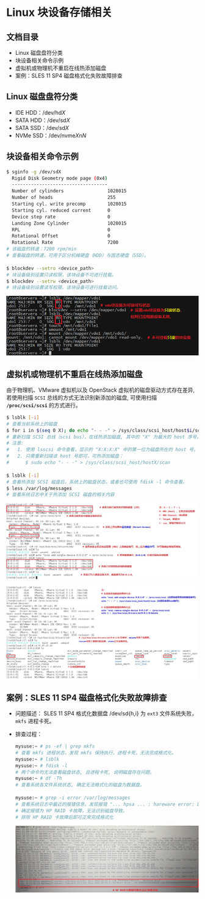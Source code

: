 # Linux 块设备存储相关

## 文档目录

- Linux 磁盘盘符分类
- 块设备相关命令示例
- 虚拟机或物理机不重启在线热添加磁盘
- 案例：SLES 11 SP4 磁盘格式化失败故障排查

## Linux 磁盘盘符分类

- IDE HDD：/dev/hd*X*
- SATA HDD：/dev/sd*X*
- SATA SSD：/dev/sd*X*
- NVMe SSD：/dev/nvme*X*n*N*

## 块设备相关命令示例

```bash
$ sginfo -g /dev/sdX
  Rigid Disk Geometry mode page (0x4)
  -----------------------------------
  Number of cylinders                1028015
  Number of heads                    255
  Starting cyl. write precomp        1028015
  Starting cyl. reduced current      0
  Device step rate                   0
  Landing Zone Cylinder              1028015
  RPL                                0
  Rotational Offset                  0
  Rotational Rate                    7200
# 该磁盘的转速：7200 rpm/min
# 查看磁盘的转速，可用于区分机械硬盘（HDD）与固态硬盘（SSD）。

$ blockdev --setro <device_path>
# 块设备级别设置只读权限，该块设备不可进行挂载。
$ blockdev --setrw <device_path>
# 块设备级别设置读写权限，该块设备可进行挂载访问。
```

![blockdev-example](images/blockdev-example.png)

## 虚拟机或物理机不重启在线热添加磁盘

由于物理机、VMware 虚拟机以及 OpenStack 虚拟机的磁盘驱动方式存在差异, 若使用扫描 `SCSI` 总线的方式无法识别新添加的磁盘, 可使用扫描 **`/proc/scsi/scsi`** 的方式进行。

```bash
$ lsblk [-i]
# 查看当前系统上的磁盘
$ for i in $(seq 0 X); do echo "- - -" > /sys/class/scsi_host/host$i/scan; done
# 重新扫描 SCSI 总线（scsi bus），在线热添加磁盘, 其中的 "X" 为最大的 host 序号。
# 注意:
#   1. 使用 lsscsi 命令查看，显示的 "X:X:X:X" 中的第一位为磁盘所在的 host 号。
#   2. 只需重新扫描该 host 号即可，可热添加磁盘：
#      $ sudo echo "- - -" > /sys/class/scsi_host/hostX/scan

$ lsblk [-i]
# 查看热添加 SCSI 磁盘后，系统上的磁盘状态，或者也可使用 fdisk -l 命令查看。
$ less /var/log/messages
# 查看系统日志中关于热添加 SCSI 磁盘的相关内容
```

![add-scsi-device-online-1](images/add-scsi-device-online-1.jpg)

![add-scsi-device-online-2](images/add-scsi-device-online-2.jpg)

## 案例：SLES 11 SP4 磁盘格式化失败故障排查

- 问题描述：
  SLES 11 SP4 格式化数据盘 /dev/sd{h,i} 为 `ext3` 文件系统失败，`mkfs` 进程卡死。
- 排查过程：
  
  ```bash
  mysuse:~ # ps -ef | grep mkfs
  # 查看 mkfs 进程状态，发现 mkfs 保持执行，进程卡死，无法完成格式化。
  mysuse:~ # lsblk
  mysuse:~ # fdisk -l
  # 两个命令均无法查看磁盘状态, 且进程卡死, 说明磁盘存在问题。
  mysuse:~ # df -Th
  # 查看系统各文件系统状态, 确定无法格式化的磁盘为数据盘。
  
  mysuse:~ # grep -i error /var/log/messages
  # 查看系统日志中最近的报错信息，发现报错 "... hpsa ... : hareware error: LUN... CDB:..."
  # 确定报错为 HP RAID 卡故障，无法识别磁盘导致。
  # 排除 HP RAID 卡故障后即可正常完成格式化
  ```
  
  ![raid-error](images/raid-error.jpg)
